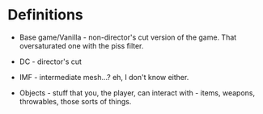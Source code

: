 # Definitions

* Base game/Vanilla - non-director's cut version of the game. That oversaturated one with the piss filter.
* DC - director's cut

* IMF - intermediate mesh...? eh, I don't know either.
* Objects - stuff that you, the player, can interact with - items, weapons, throwables, those sorts of things.
